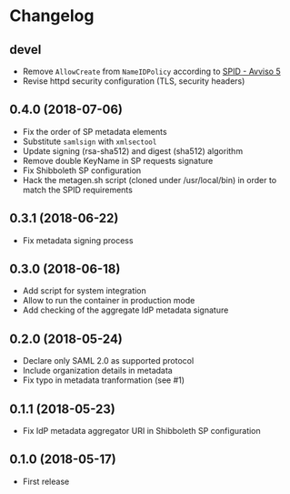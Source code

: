 # Changelog

## devel

* Remove `AllowCreate` from `NameIDPolicy` according to
  [SPID - Avviso 5](https://www.agid.gov.it/sites/default/files/repository_files/documentazione/spid-avviso-n5-regole-tecniche-errata-corrige.pdf)
* Revise httpd security configuration (TLS, security headers)

## 0.4.0 (2018-07-06)

* Fix the order of SP metadata elements
* Substitute `samlsign` with `xmlsectool`
* Update signing (rsa-sha512) and digest (sha512) algorithm
* Remove double KeyName in SP requests signature
* Fix Shibboleth SP configuration
* Hack the metagen.sh script (cloned under /usr/local/bin) in order to match
  the SPID requirements

## 0.3.1 (2018-06-22)

* Fix metadata signing process

## 0.3.0 (2018-06-18)

* Add script for system integration
* Allow to run the container in production mode
* Add checking of the aggregate IdP metadata signature

## 0.2.0 (2018-05-24)

* Declare only SAML 2.0 as supported protocol
* Include organization details in metadata
* Fix typo in metadata tranformation (see #1)

## 0.1.1 (2018-05-23)

* Fix IdP metadata aggregator URI in Shibboleth SP configuration

## 0.1.0 (2018-05-17)

* First release
